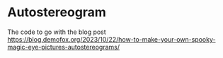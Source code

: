 # Autostereogram

The code to go with the blog post https://blog.demofox.org/2023/10/22/how-to-make-your-own-spooky-magic-eye-pictures-autostereograms/
